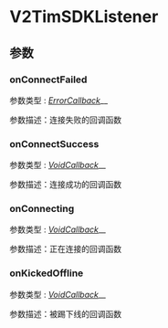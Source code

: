 # V2TimSDKListener

## 参数

### onConnectFailed

参数类型 : [_ErrorCallback_](https://pub.dev/documentation/tencent\_im\_sdk\_plugin\_platform\_interface/latest/enum\_callbacks/ErrorCallback.html)__

参数描述：连接失败的回调函数

### onConnectSuccess

参数类型 : [_VoidCallback_](https://pub.dev/documentation/tencent\_im\_sdk\_plugin\_platform\_interface/latest/enum\_callbacks/VoidCallback.html)__

参数描述：连接成功的回调函数

### onConnecting

参数类型 : [_VoidCallback_](https://pub.dev/documentation/tencent\_im\_sdk\_plugin\_platform\_interface/latest/enum\_callbacks/VoidCallback.html)__

参数描述：正在连接的回调函数

### onKickedOffline

参数类型 : [_VoidCallback_](https://pub.dev/documentation/tencent\_im\_sdk\_plugin\_platform\_interface/latest/enum\_callbacks/VoidCallback.html)__

参数描述：被踢下线的回调函数
